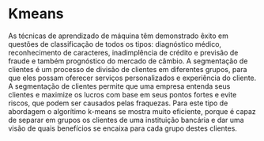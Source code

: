 # Kmeans 
As técnicas de aprendizado de máquina têm demonstrado êxito em questões de classificação de todos os tipos: diagnóstico médico, reconhecimento de caracteres, inadimplência de crédito e previsão de fraude e também prognóstico do mercado de câmbio. 
A segmentação de clientes é um processo de divisão de clientes em diferentes grupos, para que eles possam oferecer serviços personalizados e experiência do cliente. A segmentação de clientes permite que uma empresa entenda seus clientes  e maximize os lucros com base em seus pontos fortes e evite riscos, que podem ser causados pelas fraquezas.
Para este tipo de abordagem o algorítimo k-means se mostra muito eficiente, porque é capaz de separar em grupos os clientes de uma instituição bancária e dar uma visão de quais benefícios se encaixa para cada grupo destes clientes.
